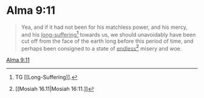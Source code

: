 # Alma 9:11

> Yea, and if it had not been for his matchless power, and his mercy, and his <u>long-suffering</u>[^a] towards us, we should unavoidably have been cut off from the face of the earth long before this period of time, and perhaps been consigned to a state of <u>endless</u>[^b] misery and woe.

[Alma 9:11](https://www.churchofjesuschrist.org/study/scriptures/bofm/alma/9?lang=eng&id=p11#p11)


[^a]: TG [[Long-Suffering]].
[^b]: [[Mosiah 16.11|Mosiah 16:11.]]
